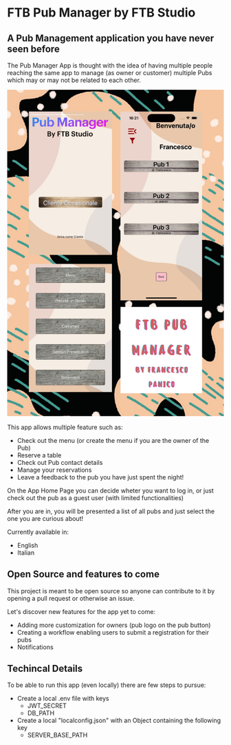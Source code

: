 # FTB Pub Manager by FTB Studio

## A Pub Management application you have never seen before

The Pub Manager App is thought with the idea of having multiple people reaching the same app to manage (as owner
or customer) multiple Pubs which may or may not be related to each other.

![plot](./assets/ReadmeAssets/Cover.jpeg)

This app allows multiple feature such as:

- Check out the menu (or create the menu if you are the owner of the Pub)
- Reserve a table
- Check out Pub contact details
- Manage your reservations
- Leave a feedback to the pub you have just spent the night!

On the App Home Page you can decide wheter you want to log in, or just check out the pub as a guest user (with limited functionalities)

After you are in, you will be presented a list of all pubs and just select the one you are curious about!

Currently available in:

- English
- Italian

## Open Source and features to come

This project is meant to be open source so anyone can contribute to it by opening a pull request or otherwise an issue.

Let's discover new features for the app yet to come:

- Adding more customization for owners (pub logo on the pub button)
- Creating a workflow enabling users to submit a registration for their pubs
- Notifications

## Techincal Details

To be able to run this app (even locally) there are few steps to pursue:

- Create a local .env file with keys
  - JWT_SECRET
  - DB_PATH
- Create a local "localconfig.json" with an Object containing the following key
  - SERVER_BASE_PATH

